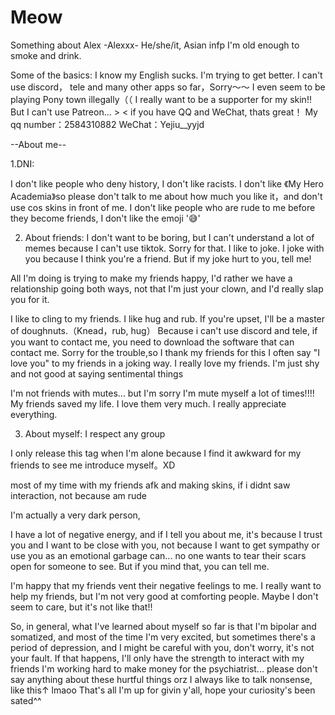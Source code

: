 # Meow
Something about Alex
      -Alexxx-
He/she/it, Asian infp 
I'm old enough to smoke and drink.

Some of the basics:
I know my English sucks. I'm trying to get better.
I can't use discord， tele and many other apps so far，Sorry～～
I even seem to be playing Pony town illegally（（
I really want to be a supporter for my skin!! But I can't use Patreon... > <
if you have QQ and WeChat, thats great！
My qq number：2584310882
WeChat：Yejiu__yyjd

--About me--

1.DNI:

I don't like people who deny history,
I don't like racists.
I don't like 《My Hero Academia》so please don't talk to me about how much you like it，and don't use cos skins in front of me.
I don't like people who are rude to me before they become friends,
I don't like the emoji '😅' 

2. About friends:
I don't want to be boring, but I can't understand a lot of memes because I can't use tiktok. Sorry for that.
I like to joke. I joke with you because I think you're a friend. But if my joke hurt to you, tell me!

All I'm doing is trying to make my friends happy, I'd rather we have a relationship going both ways, not that I'm just your clown, and I'd really slap you for it.

I like to cling to my friends. I like hug and rub. If you're upset, I'll be a master of doughnuts.（Knead，rub, hug）
Because i can't use discord and tele, if you want to contact me, you need to download the software that can contact me. Sorry for the trouble,so I thank my friends for this
I often say "I love you" to my friends in a joking way. I really love my friends. I'm just shy and not good at saying sentimental things

I'm not friends with mutes... but I'm sorry I'm mute myself a lot of times!!!!
My friends saved my life. I love them very much. I really appreciate everything.

3. About myself:
I respect any group

I only release this tag when I'm alone because I find it awkward for my friends to see me introduce myself。XD

most of my time with my friends afk and making skins, if i didnt saw interaction, not because am rude

I'm actually a very dark person,

I have a lot of negative energy, and if I tell you about me, it's because I trust you and I want to be close with  you, not because I want to get sympathy or use you as an emotional garbage can... no one wants to tear their scars open for someone to see. But if you mind that, you can tell me.

I'm happy that my friends vent their negative feelings to me. I really want to help my friends, but I'm not very good at comforting people. Maybe I don't seem to care, but it's not like that!!

So, in general, what I've learned about myself so far is that I'm bipolar and somatized, and most of the time I'm very excited, but sometimes there's a period of depression, and I might be careful with you, don't worry, it's not your fault. If that happens, I'll only have the strength to interact with my friends
I'm working hard to make money for the psychiatrist... please don't say anything about these hurtful things orz
I always like to talk nonsense, like this↑ lmaoo
That's all I'm up for givin y'all, hope your curiosity's been sated^^

